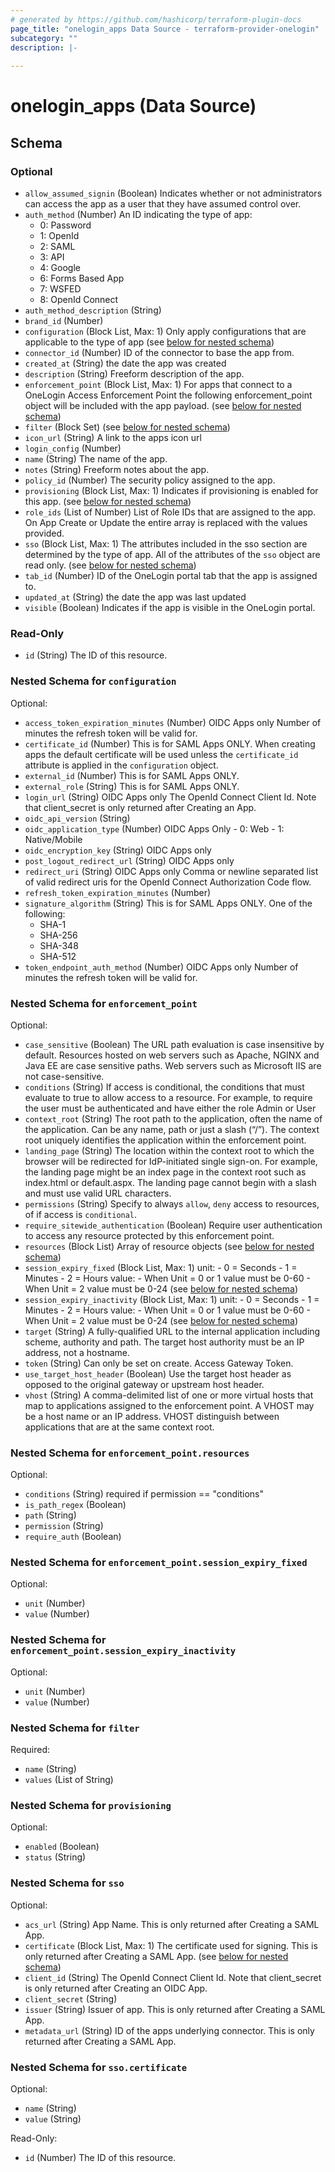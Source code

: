 ```yaml
---
# generated by https://github.com/hashicorp/terraform-plugin-docs
page_title: "onelogin_apps Data Source - terraform-provider-onelogin"
subcategory: ""
description: |-
  
---
```


# onelogin_apps (Data Source)





<!-- schema generated by tfplugindocs -->
## Schema

### Optional

- `allow_assumed_signin` (Boolean) Indicates whether or not administrators can access the app as a user that they have assumed control over.
- `auth_method` (Number) An ID indicating the type of app:
  - 0: Password
  - 1: OpenId
  - 2: SAML
  - 3: API
  - 4: Google
  - 6: Forms Based App
  - 7: WSFED
  - 8: OpenId Connect
- `auth_method_description` (String)
- `brand_id` (Number)
- `configuration` (Block List, Max: 1) Only apply configurations that are applicable to the type of app (see [below for nested schema](#nestedblock--configuration))
- `connector_id` (Number) ID of the connector to base the app from.
- `created_at` (String) the date the app was created
- `description` (String) Freeform description of the app.
- `enforcement_point` (Block List, Max: 1) For apps that connect to a OneLogin Access Enforcement Point the following enforcement_point object will be included with the app payload. (see [below for nested schema](#nestedblock--enforcement_point))
- `filter` (Block Set) (see [below for nested schema](#nestedblock--filter))
- `icon_url` (String) A link to the apps icon url
- `login_config` (Number)
- `name` (String) The name of the app.
- `notes` (String) Freeform notes about the app.
- `policy_id` (Number) The security policy assigned to the app.
- `provisioning` (Block List, Max: 1) Indicates if provisioning is enabled for this app. (see [below for nested schema](#nestedblock--provisioning))
- `role_ids` (List of Number) List of Role IDs that are assigned to the app. On App Create or Update the entire array is replaced with the values provided.
- `sso` (Block List, Max: 1) The attributes included in the sso section are determined by the type of app. All of the attributes of the `sso` object are read only. (see [below for nested schema](#nestedblock--sso))
- `tab_id` (Number) ID of the OneLogin portal tab that the app is assigned to.
- `updated_at` (String) the date the app was last updated
- `visible` (Boolean) Indicates if the app is visible in the OneLogin portal.

### Read-Only

- `id` (String) The ID of this resource.

<a id="nestedblock--configuration"></a>
### Nested Schema for `configuration`

Optional:

- `access_token_expiration_minutes` (Number) OIDC Apps only Number of minutes the refresh token will be valid for.
- `certificate_id` (Number) This is for SAML Apps ONLY. When creating apps the default certificate will be used unless the `certificate_id` attribute is applied in the `configuration` object.
- `external_id` (Number) This is for SAML Apps ONLY.
- `external_role` (String) This is for SAML Apps ONLY.
- `login_url` (String) OIDC Apps only The OpenId Connect Client Id. Note that client_secret is only returned after Creating an App.
- `oidc_api_version` (String)
- `oidc_application_type` (Number) OIDC Apps Only - 0: Web - 1: Native/Mobile
- `oidc_encryption_key` (String) OIDC Apps only
- `post_logout_redirect_url` (String) OIDC Apps only
- `redirect_uri` (String) OIDC Apps only Comma or newline separated list of valid redirect uris for the OpenId Connect Authorization Code flow.
- `refresh_token_expiration_minutes` (Number)
- `signature_algorithm` (String) This is for SAML Apps ONLY.
One of the following:
  - SHA-1
  - SHA-256
  - SHA-348
  - SHA-512
- `token_endpoint_auth_method` (Number) OIDC Apps only Number of minutes the refresh token will be valid for.


<a id="nestedblock--enforcement_point"></a>
### Nested Schema for `enforcement_point`

Optional:

- `case_sensitive` (Boolean) The URL path evaluation is case insensitive by default. Resources hosted on web servers such as Apache, NGINX and Java EE are case sensitive paths. Web servers such as Microsoft IIS are not case-sensitive.
- `conditions` (String) If access is conditional, the conditions that must evaluate to true to allow access to a resource. For example, to require the user must be authenticated and have either the role Admin or User
- `context_root` (String) The root path to the application, often the name of the application. Can be any name, path or just a slash (“/”). The context root uniquely identifies the application within the enforcement point.
- `landing_page` (String) The location within the context root to which the browser will be redirected for IdP-initiated single sign-on. For example, the landing page might be an index page in the context root such as index.html or default.aspx. The landing page cannot begin with a slash and must use valid URL characters.
- `permissions` (String) Specify to always `allow`, `deny` access to resources, of if access is `conditional`.
- `require_sitewide_authentication` (Boolean) Require user authentication to access any resource protected by this enforcement point.
- `resources` (Block List) Array of resource objects (see [below for nested schema](#nestedblock--enforcement_point--resources))
- `session_expiry_fixed` (Block List, Max: 1) unit: - 0 = Seconds - 1 = Minutes - 2 = Hours value: - When Unit = 0 or 1 value must be 0-60 - When Unit = 2 value must be 0-24 (see [below for nested schema](#nestedblock--enforcement_point--session_expiry_fixed))
- `session_expiry_inactivity` (Block List, Max: 1) unit: - 0 = Seconds - 1 = Minutes - 2 = Hours value: - When Unit = 0 or 1 value must be 0-60 - When Unit = 2 value must be 0-24 (see [below for nested schema](#nestedblock--enforcement_point--session_expiry_inactivity))
- `target` (String) A fully-qualified URL to the internal application including scheme, authority and path. The target host authority must be an IP address, not a hostname.
- `token` (String) Can only be set on create. Access Gateway Token.
- `use_target_host_header` (Boolean) Use the target host header as opposed to the original gateway or upstream host header.
- `vhost` (String) A comma-delimited list of one or more virtual hosts that map to applications assigned to the enforcement point. A VHOST may be a host name or an IP address. VHOST distinguish between applications that are at the same context root.

<a id="nestedblock--enforcement_point--resources"></a>
### Nested Schema for `enforcement_point.resources`

Optional:

- `conditions` (String) required if permission == "conditions"
- `is_path_regex` (Boolean)
- `path` (String)
- `permission` (String)
- `require_auth` (Boolean)


<a id="nestedblock--enforcement_point--session_expiry_fixed"></a>
### Nested Schema for `enforcement_point.session_expiry_fixed`

Optional:

- `unit` (Number)
- `value` (Number)


<a id="nestedblock--enforcement_point--session_expiry_inactivity"></a>
### Nested Schema for `enforcement_point.session_expiry_inactivity`

Optional:

- `unit` (Number)
- `value` (Number)



<a id="nestedblock--filter"></a>
### Nested Schema for `filter`

Required:

- `name` (String)
- `values` (List of String)


<a id="nestedblock--provisioning"></a>
### Nested Schema for `provisioning`

Optional:

- `enabled` (Boolean)
- `status` (String)


<a id="nestedblock--sso"></a>
### Nested Schema for `sso`

Optional:

- `acs_url` (String) App Name.	This is only returned after Creating a SAML App.
- `certificate` (Block List, Max: 1) The certificate used for signing.	This is only returned after Creating a SAML App. (see [below for nested schema](#nestedblock--sso--certificate))
- `client_id` (String) The OpenId Connect Client Id. Note that client_secret is only returned after Creating an OIDC App.
- `client_secret` (String)
- `issuer` (String) Issuer of app.	This is only returned after Creating a SAML App.
- `metadata_url` (String) ID of the apps underlying connector.	This is only returned after Creating a SAML App.

<a id="nestedblock--sso--certificate"></a>
### Nested Schema for `sso.certificate`

Optional:

- `name` (String)
- `value` (String)

Read-Only:

- `id` (Number) The ID of this resource.



